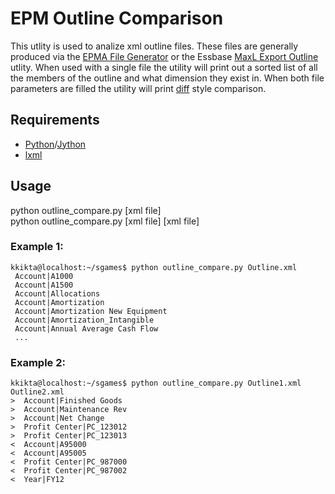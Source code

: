 # EPM Outline Comparison
This utlity is used to analize xml outline files. These files are
generally produced via the 
[EPMA File Generator](http://www.oracle.com/webfolder/technetwork/tutorials/obe/hyp/HFM11.1.2_MExtract/MetadataExtract-Files.htm)
or the Essbase 
[MaxL Export Outline](https://docs.oracle.com/cd/E17236_01/epm.1112/esb_tech_ref/frameset.htm?maxl_expotl.html)
utlity. When used with a single file the utility will print out
a sorted list of all the members of the outline and what dimension 
they exist in. When both file parameters are filled the utility will 
print [diff](http://en.wikipedia.org/wiki/Diff_utility) style comparison.

## Requirements
* [Python](https://www.python.org/)/[Jython](http://www.jython.org/)
* [lxml](http://lxml.de/)

## Usage
python outline_compare.py [xml file]<br>
python outline_compare.py [xml file] [xml file]

### Example 1:
	kkikta@localhost:~/sgames$ python outline_compare.py Outline.xml
	 Account|A1000
	 Account|A1500
	 Account|Allocations
	 Account|Amortization
	 Account|Amortization New Equipment
	 Account|Amortization_Intangible
	 Account|Annual Average Cash Flow
	 ...

### Example 2:
	kkikta@localhost:~/sgames$ python outline_compare.py Outline1.xml Outline2.xml
	>  Account|Finished Goods
	>  Account|Maintenance Rev
	>  Account|Net Change
	>  Profit Center|PC_123012
	>  Profit Center|PC_123013
	<  Account|A95000
	<  Account|A95005
	<  Profit Center|PC_987000
	<  Profit Center|PC_987002
	<  Year|FY12

